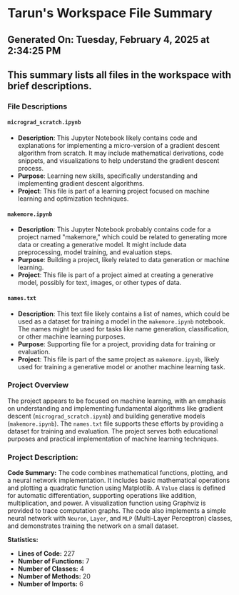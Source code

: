 # Tarun's Workspace File Summary
## Generated On: Tuesday, February 4, 2025 at 2:34:25 PM
This summary lists all files in the workspace with brief descriptions.
---
### File Descriptions

#### `micrograd_scratch.ipynb`
- **Description**: This Jupyter Notebook likely contains code and explanations for implementing a micro-version of a gradient descent algorithm from scratch. It may include mathematical derivations, code snippets, and visualizations to help understand the gradient descent process.
- **Purpose**: Learning new skills, specifically understanding and implementing gradient descent algorithms.
- **Project**: This file is part of a learning project focused on machine learning and optimization techniques.

#### `makemore.ipynb`
- **Description**: This Jupyter Notebook probably contains code for a project named "makemore," which could be related to generating more data or creating a generative model. It might include data preprocessing, model training, and evaluation steps.
- **Purpose**: Building a project, likely related to data generation or machine learning.
- **Project**: This file is part of a project aimed at creating a generative model, possibly for text, images, or other types of data.

#### `names.txt`
- **Description**: This text file likely contains a list of names, which could be used as a dataset for training a model in the `makemore.ipynb` notebook. The names might be used for tasks like name generation, classification, or other machine learning purposes.
- **Purpose**: Supporting file for a project, providing data for training or evaluation.
- **Project**: This file is part of the same project as `makemore.ipynb`, likely used for training a generative model or another machine learning task.

### Project Overview
The project appears to be focused on machine learning, with an emphasis on understanding and implementing fundamental algorithms like gradient descent (`micrograd_scratch.ipynb`) and building generative models (`makemore.ipynb`). The `names.txt` file supports these efforts by providing a dataset for training and evaluation. The project serves both educational purposes and practical implementation of machine learning techniques. 
### Project Description:
 **Code Summary:**
The code combines mathematical functions, plotting, and a neural network implementation. It includes basic mathematical operations and plotting a quadratic function using Matplotlib. A `Value` class is defined for automatic differentiation, supporting operations like addition, multiplication, and power. A visualization function using Graphviz is provided to trace computation graphs. The code also implements a simple neural network with `Neuron`, `Layer`, and `MLP` (Multi-Layer Perceptron) classes, and demonstrates training the network on a small dataset.

**Statistics:**
- **Lines of Code:** 227
- **Number of Functions:** 7
- **Number of Classes:** 4
- **Number of Methods:** 20
- **Number of Imports:** 6
